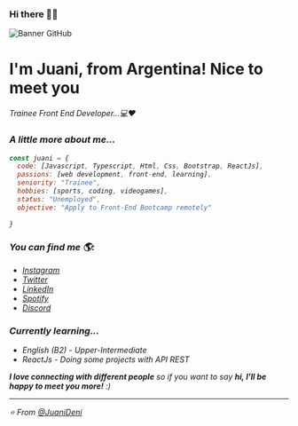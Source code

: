 ### Hi there 👋👋

![Banner GitHub](https://user-images.githubusercontent.com/62517692/150654295-735ed722-cf62-4676-af01-b67a5c8de5df.png)



<h1>I'm Juani, from Argentina! Nice to meet you </h1>
<p><em>Trainee Front End Developer...💻♥</br></p>


### A little more about me...  

```javascript
const juani = {
  code: [Javascript, Typescript, Html, Css, Bootstrap, ReactJs],
  passions: [web development, front-end, learning],
  seniority: "Trainee", 
  hobbies: [sports, coding, videogames],
  status: "Unemployed",
  objective: "Apply to Front-End Bootcamp remotely"
  
}
```
### You can find me 🌎:

- [Instagram](https://www.instagram.com/juanideni11/)
- [Twitter](https://www.twitter.com/JuaniDeni11/)
- [LinkedIn](https://www.linkedin.com/in/juan-ignacio-denipoti-1705a91a6/)
- [Spotify](https://open.spotify.com/user/juanidenipoti11?si=da2bc4088ccd47fd)
- [Discord](https://discord.com/users/573931449569509406)

### Currently learning...

- English (B2) - Upper-Intermediate
- ReactJs - Doing some projects with API REST

<em><b>I love connecting with different people</b> so if you want to say <b>hi, I'll be happy to meet you more!</b> :)</em>

---

⭐️ From [@JuaniDeni](https://github.com/JuaniDeni)
